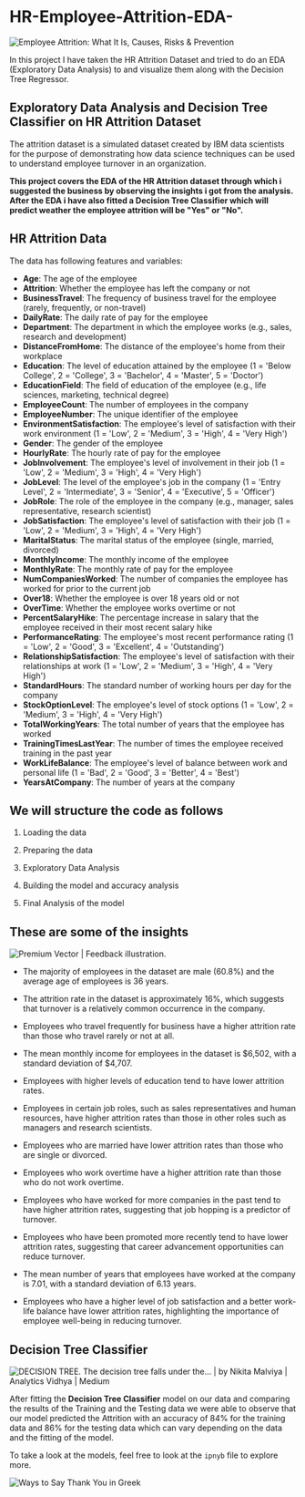 ﻿# HR-Employee-Attrition-EDA-

![Employee Attrition: What It Is, Causes, Risks & Prevention](https://www.teamly.com/blog/wp-content/uploads/2022/06/Types-of-Employee-Attrition.png)

In this project I have taken the HR Attrition Dataset and tried to do an EDA (Exploratory Data Analysis) to and visualize them along with the Decision Tree Regressor.

## Exploratory Data Analysis and  Decision Tree Classifier on HR Attrition Dataset

The attrition dataset is a simulated dataset created by IBM data scientists for the purpose of demonstrating how data science techniques can be used to understand employee turnover in an organization.

**This project covers the EDA of the HR Attrition dataset through which i suggested the business by observing the insights i got from the analysis. After the EDA i have also fitted a Decision Tree Classifier which will predict weather the employee attrition will be "Yes" or "No".**

## HR Attrition Data

The data has following features and variables:

-   **Age**: The age of the employee
-   **Attrition**: Whether the employee has left the company or not
-   **BusinessTravel**: The frequency of business travel for the employee (rarely, frequently, or non-travel)
-   **DailyRate**: The daily rate of pay for the employee
-   **Department**: The department in which the employee works (e.g., sales, research and development)
-   **DistanceFromHome**: The distance of the employee's home from their workplace
-   **Education**: The level of education attained by the employee (1 = 'Below College', 2 = 'College', 3 = 'Bachelor', 4 = 'Master', 5 = 'Doctor')
-   **EducationField**: The field of education of the employee (e.g., life sciences, marketing, technical degree)
-   **EmployeeCount**: The number of employees in the company
-   **EmployeeNumber**: The unique identifier of the employee
-   **EnvironmentSatisfaction**: The employee's level of satisfaction with their work environment (1 = 'Low', 2 = 'Medium', 3 = 'High', 4 = 'Very High')
-   **Gender**: The gender of the employee
-   **HourlyRate**: The hourly rate of pay for the employee
-   **JobInvolvement**: The employee's level of involvement in their job (1 = 'Low', 2 = 'Medium', 3 = 'High', 4 = 'Very High')
-   **JobLevel**: The level of the employee's job in the company (1 = 'Entry Level', 2 = 'Intermediate', 3 = 'Senior', 4 = 'Executive', 5 = 'Officer')
-   **JobRole**: The role of the employee in the company (e.g., manager, sales representative, research scientist)
-   **JobSatisfaction**: The employee's level of satisfaction with their job (1 = 'Low', 2 = 'Medium', 3 = 'High', 4 = 'Very High')
-   **MaritalStatus**: The marital status of the employee (single, married, divorced)
-   **MonthlyIncome**: The monthly income of the employee
-   **MonthlyRate**: The monthly rate of pay for the employee
-   **NumCompaniesWorked**: The number of companies the employee has worked for prior to the current job
-   **Over18**: Whether the employee is over 18 years old or not
-   **OverTime**: Whether the employee works overtime or not
-   **PercentSalaryHike**: The percentage increase in salary that the employee received in their most recent salary hike
-   **PerformanceRating**: The employee's most recent performance rating (1 = 'Low', 2 = 'Good', 3 = 'Excellent', 4 = 'Outstanding')
-   **RelationshipSatisfaction**: The employee's level of satisfaction with their relationships at work (1 = 'Low', 2 = 'Medium', 3 = 'High', 4 = 'Very High')
-   **StandardHours**: The standard number of working hours per day for the company
-   **StockOptionLevel**: The employee's level of stock options (1 = 'Low', 2 = 'Medium', 3 = 'High', 4 = 'Very High')
-   **TotalWorkingYears**: The total number of years that the employee has worked
-   **TrainingTimesLastYear**: The number of times the employee received training in the past year
-   **WorkLifeBalance**: The employee's level of balance between work and personal life (1 = 'Bad', 2 = 'Good', 3 = 'Better', 4 = 'Best')
-   **YearsAtCompany**: The number of years at the company

## We will structure the code as follows

1.  Loading the data
    
2.  Preparing the data
    
3.  Exploratory Data Analysis
    
4.  Building the model and accuracy analysis
    
5.  Final Analysis of the model
    
## These are some of the insights

![Premium Vector | Feedback illustration.](https://img.freepik.com/premium-vector/feedback-illustration_126608-689.jpg?w=2000)

-   The majority of employees in the dataset are male (60.8%) and the average age of employees is 36 years.
-   The attrition rate in the dataset is approximately 16%, which suggests that turnover is a relatively common occurrence in the company.
    
-  Employees who travel frequently for business have a higher attrition rate than those who travel rarely or not at all.
    
 -  The mean monthly income for employees in the dataset is $6,502, with a standard deviation of $4,707.
 
-  Employees with higher levels of education tend to have lower attrition rates.
    
-  Employees in certain job roles, such as sales representatives and human resources, have higher attrition rates than those in other roles such as managers and research scientists.
    
-  Employees who are married have lower attrition rates than those who are single or divorced.
    
-   Employees who work overtime have a higher attrition rate than those who do not work overtime.
    
-  Employees who have worked for more companies in the past tend to have higher attrition rates, suggesting that job hopping is a predictor of turnover.
    
-  Employees who have been promoted more recently tend to have lower attrition rates, suggesting that career advancement opportunities can reduce turnover.
    
 -   The mean number of years that employees have worked at the company is 7.01, with a standard deviation of 6.13 years.
 - Employees who have a higher level of job satisfaction and a better work-life balance have lower attrition rates, highlighting the importance of employee well-being in reducing turnover.

## Decision Tree Classifier

![DECISION TREE. The decision tree falls under the… | by Nikita Malviya |  Analytics Vidhya | Medium](https://cdn-images-1.medium.com/fit/t/1600/480/1*7cyzrfuh9hKqz2lZxi_8ug.gif)

After fitting the  **Decision Tree Classifier** model on our data and comparing the results of the Training and the Testing data we were able to observe that our model predicted the Attrition with an accuracy of 84% for the training data and 86% for the testing data which can vary depending on the data and the fitting of the model.

To take a look at the models, feel free to look at the  `ipnyb`  file to explore more.

![Ways to Say Thank You in Greek](https://www.greekboston.com/wp-content/uploads/2018/08/Thank-You.jpg)

